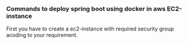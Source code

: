 ### Commands to deploy spring boot using docker in aws EC2-instance
First you have to create a ec2-instance with required security group acoding to your requirement. 
